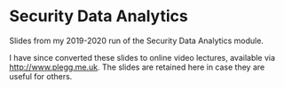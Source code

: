 # Security Data Analytics

Slides from my 2019-2020 run of the Security Data Analytics module.

I have since converted these slides to online video lectures, available via http://www.plegg.me.uk. The slides are retained here in case they are useful for others.
